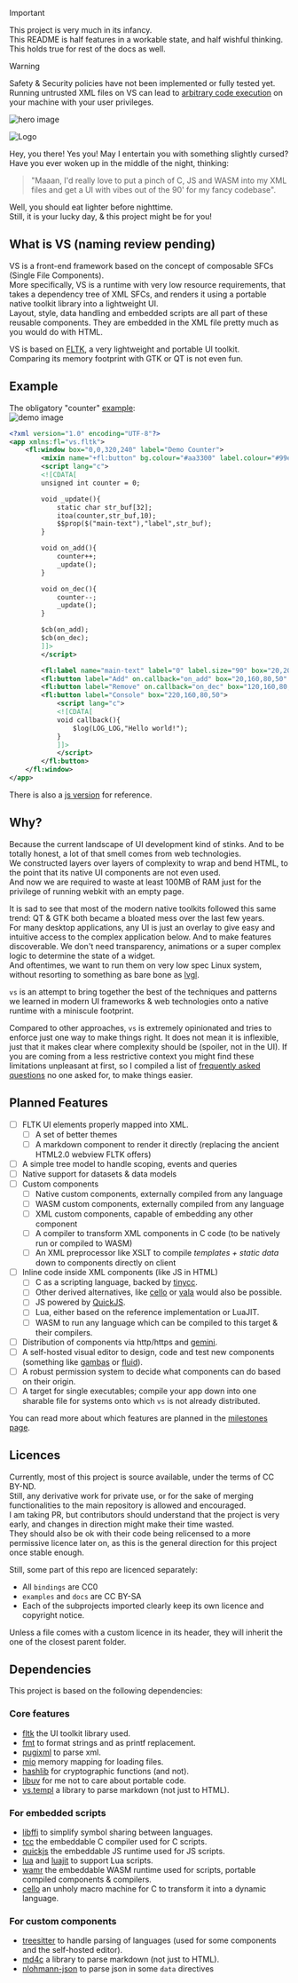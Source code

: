 > [!IMPORTANT]  
> This project is very much in its infancy.  
> This README is half features in a workable state, and half wishful thinking.  
> This holds true for rest of the docs as well.

> [!WARNING]  
> Safety & Security policies have not been implemented or fully tested yet.
> Running untrusted XML files on VS can lead to [arbitrary code execution](./docs/safety-policies.md) on your machine with your user privileges.

![hero image](./commons/assets/icons/vs.light.svg)

<picture>
  <source media="(prefers-color-scheme: dark)" srcset="./commons/assets/icons/vs.dark.svg">
  <img alt="Logo" src="./commons/assets/icons/vs.light.svg">
</picture>

Hey, you there! Yes you! May I entertain you with something slightly cursed?  
Have you ever woken up in the middle of the night, thinking:

> "Maaan, I'd really love to put a pinch of C, JS and WASM into my XML files and get a UI with vibes out of the 90' for my fancy codebase".

Well, you should eat lighter before nighttime.  
Still, it is your lucky day, & this project might be for you!

## What is VS (naming review pending)

VS is a front-end framework based on the concept of composable SFCs (Single File Components).  
More specifically, VS is a runtime with very low resource requirements, that takes a dependency tree of XML SFCs, and renders it using a portable native toolkit library into a lightweight UI.  
Layout, style, data handling and embedded scripts are all part of these reusable components. They are embedded in the XML file pretty much as you would do with HTML.

VS is based on [FLTK](https://www.fltk.org/), a very lightweight and portable UI toolkit.  
Comparing its memory footprint with GTK or QT is not even fun.

## Example

The obligatory "counter" [example](./examples/demo-c.xml):  
![demo image](./docs/demo.png)

```xml
<?xml version="1.0" encoding="UTF-8"?>
<app xmlns:fl="vs.fltk">
    <fl:window box="0,0,320,240" label="Demo Counter">
        <mixin name="+fl:button" bg.colour="#aa3300" label.colour="#99ee4f" />
        <script lang="c">
        <![CDATA[ 
        unsigned int counter = 0;

        void _update(){
            static char str_buf[32];
            itoa(counter,str_buf,10);
            $$prop($("main-text"),"label",str_buf);
        }

        void on_add(){
            counter++;
            _update();
        }

        void on_dec(){
            counter--;
            _update();
        }

        $cb(on_add);
        $cb(on_dec);
        ]]>
        </script>

        <fl:label name="main-text" label="0" label.size="90" box="20,20,280,120" />
        <fl:button label="Add" on.callback="on_add" box="20,160,80,50" />
        <fl:button label="Remove" on.callback="on_dec" box="120,160,80,50" />
        <fl:button label="Console" box="220,160,80,50">
            <script lang="c">
            <![CDATA[ 
            void callback(){
                $log(LOG_LOG,"Hello world!");
            }
            ]]>
            </script>
        </fl:button>
    </fl:window>
</app>
```

There is also a [js version](./examples/demo-js.xml) for reference.

## Why?

Because the current landscape of UI development kind of stinks. And to be totally honest, a lot of that smell comes from web technologies.  
We constructed layers over layers of complexity to wrap and bend HTML, to the point that its native UI components are not even used.  
And now we are required to waste at least 100MB of RAM just for the privilege of running webkit with an empty page.

It is sad to see that most of the modern native toolkits followed this same trend: QT & GTK both became a bloated mess over the last few years.  
For many desktop applications, any UI is just an overlay to give easy and intuitive access to the complex application below. And to make features discoverable. We don't need transparency, animations or a super complex logic to determine the state of a widget.  
And oftentimes, we want to run them on very low spec Linux system, without resorting to something as bare bone as [lvgl](https://lvgl.io/).

`vs` is an attempt to bring together the best of the techniques and patterns we learned in modern UI frameworks & web technologies onto a native runtime with a miniscule footprint.

Compared to other approaches, `vs` is extremely opinionated and tries to enforce just one way to make things right. It does not mean it is inflexible, just that it makes clear where complexity should be (spoiler, not in the UI). If you are coming from a less restrictive context you might find these limitations unpleasant at first, so I compiled a list of [frequently asked questions](./docs/faq.md) no one asked for, to make things easier.

## Planned Features

- [ ] FLTK UI elements properly mapped into XML.
  - [ ] A set of better themes
  - [ ] A markdown component to render it directly (replacing the ancient HTML2.0 webview FLTK offers)
- [ ] A simple tree model to handle scoping, events and queries
- [ ] Native support for datasets & data models
- [ ] Custom components
  - [ ] Native custom components, externally compiled from any language
  - [ ] WASM custom components, externally compiled from any language
  - [ ] XML custom components, capable of embedding any other component
  - [ ] A compiler to transform XML components in C code (to be natively run or compiled to WASM)
  - [ ] An XML preprocessor like XSLT to compile _templates + static data_ down to components directly on client
- [ ] Inline code inside XML components (like JS in HTML)
  - [ ] C as a scripting language, backed by [tinycc](https://github.com/KaruroChori/tcc-vs).
  - [ ] Other derived alternatives, like [cello](https://libcello.org) or [vala](https://vala.dev/) would also be possible.
  - [ ] JS powered by [QuickJS](https://github.com/quickjs-ng).
  - [ ] Lua, either based on the reference implementation or LuaJIT.
  - [ ] WASM to run any language which can be compiled to this target & their compilers.
- [ ] Distribution of components via http/https and [gemini](https://geminiprotocol.net/).
- [ ] A self-hosted visual editor to design, code and test new components (something like [gambas](https://gambas.sourceforge.net/en/main.html) or [fluid](https://www.fltk.org/doc-1.4/fluid.html)).
- [ ] A robust permission system to decide what components can do based on their origin.
- [ ] A target for single executables; compile your app down into one sharable file for systems onto which `vs` is not already distributed.

You can read more about which features are planned in the [milestones page](./docs/milestones.md).

## Licences

Currently, most of this project is source available, under the terms of CC BY-ND.  
Still, any derivative work for private use, or for the sake of merging functionalities to the main repository is allowed and encouraged.  
I am taking PR, but contributors should understand that the project is very early, and changes in direction might make their time wasted.  
They should also be ok with their code being relicensed to a more permissive licence later on, as this is the general direction for this project once stable enough.

Still, some part of this repo are licenced separately:

- All `bindings` are CC0
- `examples` and `docs` are CC BY-SA
- Each of the subprojects imported clearly keep its own licence and copyright notice.

Unless a file comes with a custom licence in its header, they will inherit the one of the closest parent folder.

## Dependencies

This project is based on the following dependencies:

### Core features
- [fltk](https://www.fltk.org/) the UI toolkit library used.
- [fmt](https://github.com/fmtlib/fmt) to format strings and as printf replacement.
- [pugixml](https://pugixml.org/) to parse xml.
- [mio](https://github.com/vimpunk/mio) memory mapping for loading files.
- [hashlib](https://github.com/KaruroChori/hash-library) for cryptographic functions (and not).
- [libuv](https://libuv.org/) for me not to care about portable code.
- [vs.templ](https://github.com/karurochori/vs-templ) a library to parse markdown (not just to HTML).


### For embedded scripts
- [libffi](https://github.com/libffi/libffi) to simplify symbol sharing between languages.
- [tcc](https://github.com/KaruroChori/tcc-vs) the embeddable C compiler used for C scripts.
- [quickjs](https://github.com/quickjs-ng) the embeddable JS runtime used for JS scripts.
- [lua](https://www.lua.org/) and [luajit](http://luajit.org/) to support Lua scripts.
- [wamr](https://github.com/bytecodealliance/wasm-micro-runtime) the embeddable WASM runtime used for scripts, portable compiled components & compilers.
- [cello](https://libcello.org) an unholy macro machine for C to transform it into a dynamic language.


### For custom components
- [treesitter](https://tree-sitter.github.io/tree-sitter/) to handle parsing of languages (used for some components and the self-hosted editor).
- [md4c](https://github.com/mity/md4c) a library to parse markdown (not just to HTML).
- [nlohmann-json](https://github.com/nlohmann/json) to parse json in some `data` directives